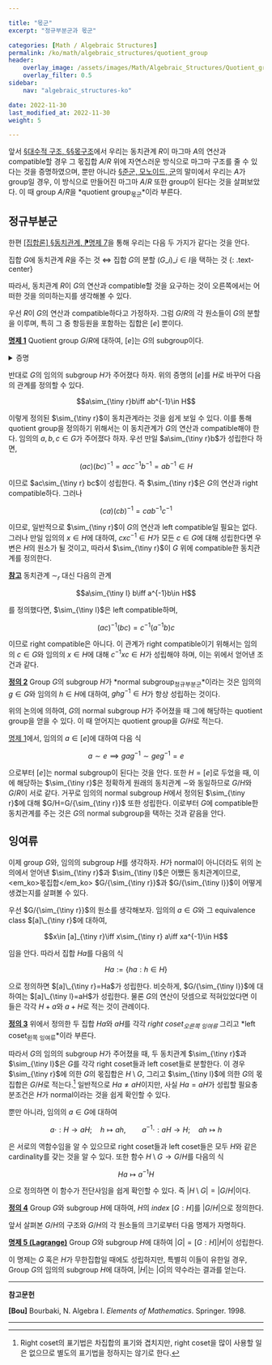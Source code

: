 ```yaml
---

title: "몫군"
excerpt: "정규부분군과 몫군"

categories: [Math / Algebraic Structures]
permalink: /ko/math/algebraic_structures/quotient_group
header:
    overlay_image: /assets/images/Math/Algebraic_Structures/Quotient_group.png
    overlay_filter: 0.5
sidebar: 
    nav: "algebraic_structures-ko"

date: 2022-11-30
last_modified_at: 2022-11-30
weight: 5

---
```


앞서 [§대수적 구조, §§몫구조](/ko/math/groups/algebraic_structure#%EB%AA%AB%EA%B5%AC%EC%A1%B0)에서 우리는 동치관계 $R$이 마그마 $A$의 연산과 compatible할 경우 그 몫집합 $A/R$ 위에 자연스러운 방식으로 마그마 구조를 줄 수 있다는 것을 증명하였으며, 뿐만 아니라 [§준군, 모노이드, 군](/ko/math/groups/group)의 말미에서 우리는 $A$가 group일 경우, 이 방식으로 만들어진 마그마 $A/R$ 또한 group이 된다는 것을 살펴보았다. 이 때 group $A/R$을 *quotient group<sub>몫군</sub>*이라 부른다.

## 정규부분군

한편 [\[집합론\] §동치관계, ⁋명제 7](/ko/math/set_theory/equivalence_relations#pp7)을 통해 우리는 다음 두 가지가 같다는 것을 안다.

집합 $G$에 동치관계 $R$을 주는 것 $\iff$ 집합 $G$의 분할 $(G\_i)\_{i\in I}$을 택하는 것
{: .text-center}

따라서, 동치관계 $R$이 $G$의 연산과 compatible할 것을 요구하는 것이 오른쪽에서는 어떠한 것을 의미하는지를 생각해볼 수 있다. 

우선 $R$이 $G$의 연산과 compatible하다고 가정하자. 그럼 $G/R$의 각 원소들이 $G$의 분할을 이루며, 특히 그 중 항등원을 포함하는 집합은 $[e]$ 뿐이다.

<div class="proposition" markdown="1">

<ins id="pp1">**명제 1**</ins> Quotient group $G/R$에 대하여, $[e]$는 $G$의 subgroup이다.

</div>
<details class="proof" markdown="1">
<summary>증명</summary>

$a,b\in [e]$라 하자. 즉 $a\sim e\sim b$이다. 이제 $R$은 $G$의 연산과 compatible하므로, $a\sim b$의 양 변의 오른쪽에 $b^{-1}$을 곱하여 $ab^{-1}\sim e$를 얻는다. 즉 $ab^{-1}\in[e]$이므로 [§준군, 모노이드, 군, ⁋명제 12](/ko/math/groups/group#pp12)에 의하여 $[e]$는 subgroup인 것을 안다.

</details>

반대로 $G$의 임의의 subgroup $H$가 주어졌다 하자. 위의 증명의 $[e]$를 $H$로 바꾸어 다음의 관계를 정의할 수 있다.

$$a\sim_{\tiny r}b\iff ab^{-1}\in H$$

이렇게 정의된 $\sim_{\tiny r}$이 동치관계라는 것을 쉽게 보일 수 있다. 이를 통해 quotient group을 정의하기 위해서는 이 동치관계가 $G$의 연산과 compatible해야 한다. 임의의 $a,b,c\in G$가 주어졌다 하자. 우선 만일 $a\sim_{\tiny r}b$가 성립한다 하면, 

$$(ac)(bc)^{-1}=acc^{-1}b^{-1}=ab^{-1}\in H$$

이므로 $ac\sim_{\tiny r} bc$이 성립한다. 즉 $\sim_{\tiny r}$은 $G$의 연산과 right compatible하다. 그러나

$$(ca)(cb)^{-1}=cab^{-1}c^{-1}$$

이므로, 일반적으로 $\sim_{\tiny r}$이 $G$의 연산과 left compatible일 필요는 없다. 그러나 만일 임의의 $x\in H$에 대하여, $cxc^{-1}\in H$가 모든 $c\in G$에 대해 성립한다면 우변은 $H$의 원소가 될 것이고, 따라서 $\sim_{\tiny r}$이 $G$ 위에 compatible한 동치관계를 정의한다.

<div class="remark" markdown="1">

<ins id="rmk1">**참고**</ins> 동치관계 $\sim_r$ 대신 다음의 관계

$$a\sim_{\tiny l} b\iff a^{-1}b\in H$$

를 정의했다면, $\sim_{\tiny l}$은 left compatible하며, 

$$(ac)^{-1}(bc)=c^{-1}(a^{-1}b)c$$

이므로 right compatible은 아니다. 이 관계가 right compatible이기 위해서는 임의의 $c\in G$와 임의의 $x\in H$에 대해 $c^{-1}xc\in H$가 성립해야 하며, 이는 위에서 얻어낸 조건과 같다.

</div>

<div class="definition" markdown="1">

<ins id="df2">**정의 2**</ins> Group $G$의 subgroup $H$가 *normal subgroup<sub>정규부분군</sub>*이라는 것은 임의의 $g\in G$와 임의의 $h\in H$에 대하여, $ghg^{-1}\in H$가 항상 성립하는 것이다.

</div>

위의 논의에 의하여, $G$의 normal subgroup $H$가 주어졌을 때 그에 해당하는 quotient group을 얻을 수 있다. 이 때 얻어지는 quotient group을 $G/H$로 적는다.

[명제 1](#pp1)에서, 임의의 $a\in [e]$에 대하여 다음 식

$$a\sim e\implies gag^{-1}\sim geg^{-1}=e$$

으로부터 $[e]$는 normal subgroup이 된다는 것을 안다. 또한 $H=[e]$로 두었을 때, 이에 해당하는 $\sim_{\tiny r}$은 정확하게 원래의 동치관계 $\sim$와 동일하므로 $G/H$와 $G/R$이 서로 같다. 거꾸로 임의의 normal subgroup $H$에서 정의된 $\sim_{\tiny r}$에 대해 $G/H=G/{\sim_{\tiny r}}$ 또한 성립한다. 이로부터 $G$에 compatible한 동치관계를 주는 것은 $G$의 normal subgroup을 택하는 것과 같음을 안다. 

## 잉여류

이제 group $G$와, 임의의 subgroup $H$를 생각하자. $H$가 normal이 아니더라도 위의 논의에서 얻어낸 $\sim_{\tiny r}$과 $\sim_{\tiny l}$은 어쨌든 동치관계이므로, <em_ko>몫집합</em_ko> $G/{\sim_{\tiny r}}$과 $G/{\sim_{\tiny l}}$이 어떻게 생겼는지를 살펴볼 수 있다. 

우선 $G/{\sim_{\tiny r}}$의 원소를 생각해보자. 임의의 $a\in G$와 그 equivalence class $[a]\_{\tiny r}$에 대하여,

$$x\in [a]_{\tiny r}\iff x\sim_{\tiny r} a\iff xa^{-1}\in H$$

임을 안다. 따라서 집합 $Ha$를 다음의 식

$$Ha:=\{ha: h\in H\}$$

으로 정의하면 $[a]\_{\tiny r}=Ha$가 성립한다. 비슷하게, $G/{\sim_{\tiny l}}$에 대하여는 $[a]\_{\tiny l}=aH$가 성립한다. 물론 $G$의 연산이 덧셈으로 적혀있었다면 이들은 각각 $H+a$와 $a+H$로 적는 것이 관례이다.

<div class="definition" markdown="1">

<ins id="df3">**정의 3**</ins> 위에서 정의한 두 집합 $Ha$와 $aH$를 각각 *right coset<sub>오른쪽 잉여류</sub>* 그리고 *left coset<sub>왼쪽 잉여류</sub>*이라 부른다.

</div>

따라서 $G$의 임의의 subgroup $H$가 주어졌을 때, 두 동치관계 $\sim_{\tiny r}$과 $\sim_{\tiny l}$은 $G$를 각각 right coset들과 left coset들로 분할한다. 이 경우 $\sim_{\tiny r}$에 의한 $G$의 몫집합은 $H\setminus G$, 그리고 $\sim_{\tiny l}$에 의한 $G$의 몫집합은 $G/H$로 적는다.[^1] 일반적으로 $Ha\neq aH$이지만, 사실 $Ha=aH$가 성립할 필요충분조건은 $H$가 normal이라는 것을 쉽게 확인할 수 있다.

뿐만 아니라, 임의의 $a\in G$에 대하여

$${a\cdot}: H\rightarrow aH;\quad h\mapsto ah,\qquad {a^{-1}\cdot}: aH\rightarrow H;\quad ah\mapsto h$$

은 서로의 역함수임을 알 수 있으므로 right coset들과 left coset들은 모두 $H$와 같은 cardinality를 갖는 것을 알 수 있다. 또한 함수 $H\setminus G\rightarrow G/H$를 다음의 식

$$Ha\mapsto a^{-1}H$$

으로 정의하면 이 함수가 전단사임을 쉽게 확인할 수 있다. 즉 $\lvert H\setminus G\rvert=\lvert G/H\rvert$이다.

<div class="definition" markdown="1">

<ins id="df4">**정의 4**</ins> Group $G$와 subgroup $H$에 대하여, $H$의 *index* $[G:H]$를 $\lvert G/H\rvert$으로 정의한다.

</div>

앞서 살펴본 $G/H$의 구조와 $G/H$의 각 원소들의 크기로부터 다음 명제가 자명하다.

<div class="proposition" markdown="1">

<ins id="pp5">**명제 5 (Lagrange)**</ins> Group $G$와 subgroup $H$에 대하여 $\lvert G\rvert=[G:H]\lvert H\rvert$이 성립한다.

</div>

이 명제는 $G$ 혹은 $H$가 무한집합일 때에도 성립하지만, 특별히 이들이 유한일 경우, <phrase>Group $G$의 임의의 subgroup $H$에 대하여, $\lvert H\rvert$는 $\lvert G\rvert$의 약수</phrase>라는 결과를 얻는다.

---

**참고문헌**

**[Bou]** Bourbaki, N. Algebra I. *Elements of Mathematics*. Springer. 1998.  

---

[^1]: Right coset의 표기법은 차집합의 표기와 겹치지만, right coset을 많이 사용할 일은 없으므로 별도의 표기법을 정하지는 않기로 한다. 